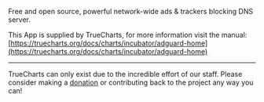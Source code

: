 Free and open source, powerful network-wide ads & trackers blocking DNS server.

This App is supplied by TrueCharts, for more information visit the manual: [https://truecharts.org/docs/charts/incubator/adguard-home](https://truecharts.org/docs/charts/incubator/adguard-home)

---

TrueCharts can only exist due to the incredible effort of our staff.
Please consider making a [donation](https://truecharts.org/docs/about/sponsor) or contributing back to the project any way you can!
